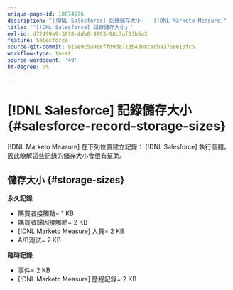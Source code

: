 ```yaml
---
unique-page-id: 18874576
description: "[!DNL Salesforce] 記錄儲存大小 —  [!DNL Marketo Measure]"
title: '"[!DNL Salesforce] 記錄儲存大小」'
exl-id: d72499a9-3678-4db0-9993-98c3af33b5a3
feature: Salesforce
source-git-commit: 915e9c5a968ffd9de713b4308cadb91768613fc5
workflow-type: tm+mt
source-wordcount: '49'
ht-degree: 0%

---
```


# [!DNL Salesforce] 記錄儲存大小 {#salesforce-record-storage-sizes}

[!DNL Marketo Measure] 在下列位置建立記錄： [!DNL Salesforce] 執行個體，因此瞭解這些記錄的儲存大小會很有幫助。

## 儲存大小 {#storage-sizes}

**永久記錄**

* 購買者接觸點= 1 KB
* 購買者歸因接觸點= 2 KB
* [!DNL Marketo Measure] 人員= 2 KB
* A/B測試= 2 KB

**臨時記錄**

* 事件= 2 KB
* [!DNL Marketo Measure] 歷程記錄= 2 KB

